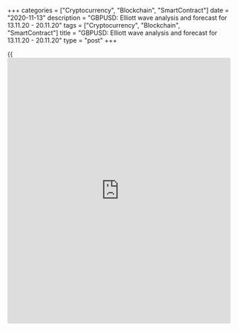 +++
categories = ["Cryptocurrency", "Blockchain", "SmartContract"]
date = "2020-11-13"
description = "GBPUSD: Elliott wave analysis and forecast for 13.11.20 - 20.11.20"
tags = ["Cryptocurrency", "Blockchain", "SmartContract"]
title = "GBPUSD: Elliott wave analysis and forecast for 13.11.20 - 20.11.20"
type = "post"
+++

{{<iframe id="large-banner" src="https://www.bounty.group/#slide=1.0" width="100%" height="600" scrolling="no" style="border: 0px solid rgb(216, 221, 230); border-radius: 3px;">}}

2020-11-13

2020-11-13

GBPUSD: Elliott wave analysis and forecast for 13.11.20 – 20.11.20Alex
Geuta

 **Main scenario:** consider long positions from corrections above the
level of 1.2916 with a target of 1.3400 – 1.3550.

 **Alternative scenario:** breakout and consolidation below the level of
1.2916 will allow the pair to continue declining to the levels of 1.2679
– 1.2443.

 **Analysis:** Daily time frame: presumably, the first wave of larger
degree (1) continues developing, with wave 3 of (3) formed inside. On
the H4 time frame, apparently, a descending correction has finished
developing in the form of the fourth wave 4 of (3), and wave 5 of (3)
started forming. Apparently, the third wave iii of 5 is developing on
the H1 time frame, with a local correction presumably formed inside as
the fourth wave of smaller degree (iv) of iii. If the presumption is
correct, the pair will continue to rise to the levels of 1.3400 –
1.3550. The level of 1.2916 is critical in this scenario as its breakout
will enable the pair to continue declining to the levels of 1.2679 –
1.2443.

* * *

* * *

* * *

P.S. Did you like my article? Share it in social networks: it will be
the best “thank you" :)

Ask me questions and comment below. I’ll be glad to answer your
questions and give necessary explanations.

 **Useful links:**

  * I recommend trying to trade with a reliable broker [here][1]. The system allows you to trade by yourself or copy successful traders from all across the globe.
  * Use my promo-code BLOG for getting deposit bonus 50% on LiteForex platform. Just enter this code in the appropriate field while [depositing][2] your trading account.
  * Telegram chat for traders: <t.me/liteforexengchat>. We are sharing the signals and trading experience
  * Telegram channel with high-quality analytics, Forex reviews, training articles, and other useful things for traders <t.me/liteforex>

## Price chart of GBPUSD in real time mode

The content of this article reflects the author’s opinion and does not
necessarily reflect the official position of LiteForex. The material
published on this page is provided for informational purposes only and
should not be considered as the provision of investment advice for the
purposes of Directive 2004/39/EC.

Rate this article:

{{value}}

( {{count}} {{title}} )

   1. my.liteforex.com/?category=analysts-opinions&slug=gbpusd-elliott-wave-analysis-and-forecast-for-131120-201120&openPopup=%2Fregistration%2Fpopup&utm_source=blog&utm_medium=article&utm_campaign=bonus
   2. my.liteforex.com/deposit/?category=analysts-opinions&slug=gbpusd-elliott-wave-analysis-and-forecast-for-131120-201120&promo_code=BLOG&utm_source=blog&utm_medium=article&utm_campaign=bonus